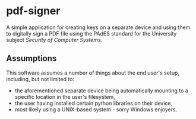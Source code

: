 # pdf-signer

A simple application for creating keys on a separate device and using them to digitally sign a PDF file using the PAdES standard for the University subject _Security of Computer Systems_.

## Assumptions

This software assumes a number of things about the end user's setup, including, but not limited to:
- the aforementioned separate device being automatically mounting to a specific location in the user's filesystem,
- the user having installed certain python libraries on their device,
- most likely using a UNIX-based system - sorry Windows enjoyers.